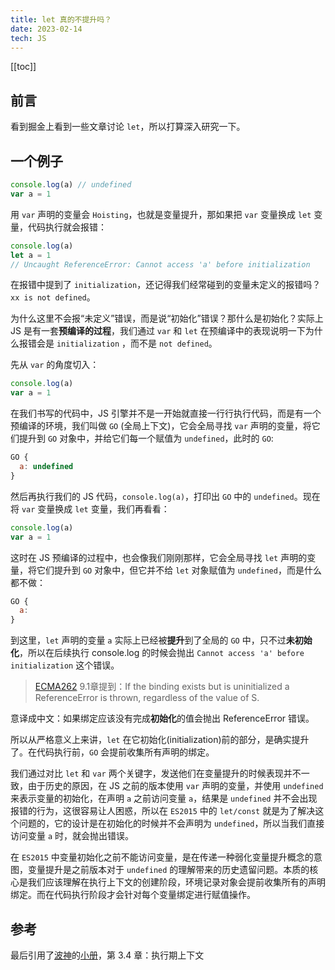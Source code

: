 ```yaml
---
title: let 真的不提升吗？
date: 2023-02-14
tech: JS
---
```


[[toc]]

## 前言
看到掘金上看到一些文章讨论 `let`，所以打算深入研究一下。

## 一个例子
```js
console.log(a) // undefined
var a = 1
```

用 `var` 声明的变量会 `Hoisting`，也就是变量提升，那如果把 `var` 变量换成 `let` 变量，代码执行就会报错：

```js
console.log(a)
let a = 1
// Uncaught ReferenceError: Cannot access 'a' before initialization
```
在报错中提到了 `initialization`，还记得我们经常碰到的变量未定义的报错吗？ `xx is not defined`。

为什么这里不会报“未定义”错误，而是说“初始化”错误？那什么是初始化？实际上 JS 是有一套**预编译的过程**，我们通过 `var` 和 `let` 在预编译中的表现说明一下为什么报错会是 `initialization` ，而不是 `not defined`。

先从 `var` 的角度切入：

```js
console.log(a)
var a = 1
```

在我们书写的代码中，JS 引擎并不是一开始就直接一行行执行代码，而是有一个预编译的环境，我们叫做 `GO` (全局上下文)，它会全局寻找 `var` 声明的变量，将它们提升到 `GO` 对象中，并给它们每一个赋值为 `undefined`，此时的 `GO`:

```js
GO {
  a: undefined
}
```
然后再执行我们的 JS 代码，`console.log(a)`，打印出 `GO` 中的 `undefined`。现在将 `var` 变量换成 `let` 变量，我们再看看：

```js
console.log(a)
var a = 1
```

这时在 JS 预编译的过程中，也会像我们刚刚那样，它会全局寻找 `let` 声明的变量，将它们提升到 `GO` 对象中，但它并不给 `let` 对象赋值为 `undefined`，而是什么都不做：

```js
GO {
  a: 
}
```

到这里，`let` 声明的变量 `a` 实际上已经被**提升**到了全局的 `GO` 中，只不过**未初始化**，所以在后续执行 console.log 的时候会抛出 `Cannot access 'a' before initialization` 这个错误。

> [ECMA262](https://262.ecma-international.org/13.0/#sec-the-environment-record-type-hierarchy) 9.1章提到：If the binding exists but is uninitialized a ReferenceError is thrown, regardless of the value of S.

意译成中文：如果绑定应该没有完成**初始化**的值会抛出 ReferenceError 错误。

所以从严格意义上来讲，`let` 在它初始化(initialization)前的部分，是确实提升了。在代码执行前，`GO` 会提前收集所有声明的绑定。

我们通过对比 `let` 和 `var` 两个关键字，发送他们在变量提升的时候表现并不一致，由于历史的原因，在 JS 之前的版本使用 `var` 声明的变量，并使用 `undefined` 来表示变量的初始化，在声明 `a` 之前访问变量 `a`，结果是 `undefined` 并不会出现报错的行为，这很容易让人困惑，所以在 `ES2015` 中的 `let/const` 就是为了解决这个问题的，它的设计是在初始化的时候并不会声明为 `undefined`，所以当我们直接访问变量 `a` 时，就会抛出错误。

在 `ES2015` 中变量初始化之前不能访问变量，是在传递一种弱化变量提升概念的意图，变量提升是之前版本对于 `undefined` 的理解带来的历史遗留问题。本质的核心是我们应该理解在执行上下文的创建阶段，环境记录对象会提前收集所有的声明绑定。而在代码执行阶段才会针对每个变量绑定进行赋值操作。

## 参考
最后引用了[波神](https://www.jianshu.com/u/10ae59f49b13)的[小册](https://xiaozhuanlan.com/advance/1986425307)，第 3.4 章：执行期上下文